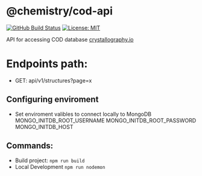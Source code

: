 # @chemistry/cod-api
[![GitHub Build Status](https://github.com/chemistry/cod-api/workflows/CI/badge.svg)](https://github.com/chemistry/cod-api/actions?query=workflow%3ACI)
[![License: MIT](https://img.shields.io/badge/License-MIT-gren.svg)](https://opensource.org/licenses/MIT)

API for accessing COD database [crystallography.io](https://crystallography.io/)

# Endpoints path:
 - GET: api/v1/structures?page=x

## Configuring enviroment
 - Set enviroment valibles to connect locally to MongoDB
    MONGO_INITDB_ROOT_USERNAME
    MONGO_INITDB_ROOT_PASSWORD
    MONGO_INITDB_HOST
## Commands:
  * Build project: `npm run build`
  * Local Development `npm run nodemon`
